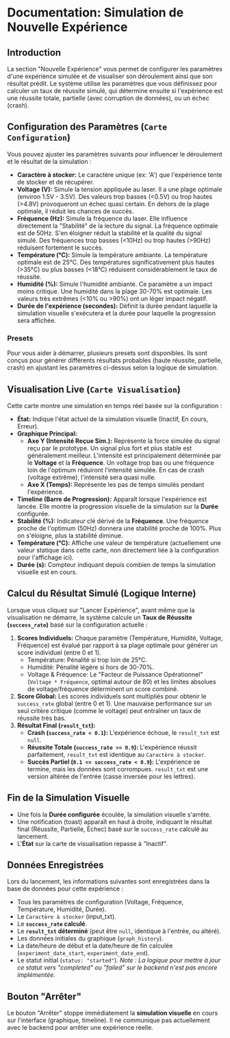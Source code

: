 # Documentation: Simulation de Nouvelle Expérience

## Introduction

La section "Nouvelle Expérience" vous permet de configurer les paramètres d'une expérience simulée et de visualiser son déroulement ainsi que son résultat prédit. Le système utilise les paramètres que vous définissez pour calculer un taux de réussite simulé, qui détermine ensuite si l'expérience est une réussite totale, partielle (avec corruption de données), ou un échec (crash).

## Configuration des Paramètres (`Carte Configuration`)

Vous pouvez ajuster les paramètres suivants pour influencer le déroulement et le résultat de la simulation :

*   **Caractère à stocker:** Le caractère unique (ex: 'A') que l'expérience tente de stocker et de récupérer.
*   **Voltage (V):** Simule la tension appliquée au laser. Il a une plage optimale (environ 1.5V - 3.5V). Des valeurs trop basses (<0.5V) ou trop hautes (>4.8V) provoqueront un échec quasi certain. En dehors de la plage optimale, il réduit les chances de succès.
*   **Fréquence (Hz):** Simule la fréquence du laser. Elle influence directement la "Stabilité" de la lecture du signal. La fréquence optimale est de 50Hz. S'en éloigner réduit la stabilité et la qualité du signal simulé. Des fréquences trop basses (<10Hz) ou trop hautes (>90Hz) réduisent fortement le succès.
*   **Température (°C):** Simule la température ambiante. La température optimale est de 25°C. Des températures significativement plus hautes (>35°C) ou plus basses (<18°C) réduisent considérablement le taux de réussite.
*   **Humidité (%):** Simule l'humidité ambiante. Ce paramètre a un impact moins critique. Une humidité dans la plage 30-70% est optimale. Les valeurs très extrêmes (<10% ou >90%) ont un léger impact négatif.
*   **Durée de l'expérience (secondes):** Définit la durée pendant laquelle la simulation visuelle s'exécutera et la durée pour laquelle la progression sera affichée.

### Presets

Pour vous aider à démarrer, plusieurs presets sont disponibles. Ils sont conçus pour générer différents résultats probables (haute réussite, partielle, crash) en ajustant les paramètres ci-dessus selon la logique de simulation.

## Visualisation Live (`Carte Visualisation`)

Cette carte montre une simulation en temps réel basée sur la configuration :

*   **État:** Indique l'état actuel de la simulation visuelle (Inactif, En cours, Erreur).
*   **Graphique Principal:**
    *   **Axe Y (Intensité Reçue Sim.):** Représente la force simulée du signal reçu par le prototype. Un signal plus fort et plus stable est généralement meilleur. L'intensité est principalement déterminée par le **Voltage** et la **Fréquence**. Un voltage trop bas ou une fréquence loin de l'optimum réduiront l'intensité simulée. En cas de crash (voltage extrême), l'intensité sera quasi nulle.
    *   **Axe X (Temps):** Représente les pas de temps simulés pendant l'expérience.
*   **Timeline (Barre de Progression):** Apparaît lorsque l'expérience est lancée. Elle montre la progression visuelle de la simulation sur la **Durée** configurée.
*   **Stabilité (%):** Indicateur clé dérivé de la **Fréquence**. Une fréquence proche de l'optimum (50Hz) donnera une stabilité proche de 100%. Plus on s'éloigne, plus la stabilité diminue.
*   **Température (°C):** Affiche une valeur de température (actuellement une valeur statique dans cette carte, non directement liée à la configuration pour l'affichage ici).
*   **Durée (s):** Compteur indiquant depuis combien de temps la simulation visuelle est en cours.

## Calcul du Résultat Simulé (Logique Interne)

Lorsque vous cliquez sur "Lancer Expérience", avant même que la visualisation ne démarre, le système calcule un **Taux de Réussite (`success_rate`)** basé sur la configuration actuelle :

1.  **Scores Individuels:** Chaque paramètre (Température, Humidité, Voltage, Fréquence) est évalué par rapport à sa plage optimale pour générer un score individuel (entre 0 et 1).
    *   Température: Pénalité si trop loin de 25°C.
    *   Humidité: Pénalité légère si hors de 30-70%.
    *   Voltage & Fréquence: Le "Facteur de Puissance Opérationnel" (`Voltage * Fréquence`, optimal autour de 80) et les limites absolues de voltage/fréquence déterminent un score combiné.
2.  **Score Global:** Les scores individuels sont multipliés pour obtenir le `success_rate` global (entre 0 et 1). Une mauvaise performance sur un seul critère critique (comme le voltage) peut entraîner un taux de réussite très bas.
3.  **Résultat Final (`result_txt`):**
    *   **Crash (`success_rate < 0.1`):** L'expérience échoue, le `result_txt` est `null`.
    *   **Réussite Totale (`success_rate >= 0.9`):** L'expérience réussit parfaitement, `result_txt` est identique au `Caractère à stocker`.
    *   **Succès Partiel (`0.1 <= success_rate < 0.9`):** L'expérience se termine, mais les données sont corrompues. `result_txt` est une version altérée de l'entrée (casse inversée pour les lettres).

## Fin de la Simulation Visuelle

*   Une fois la **Durée configurée** écoulée, la simulation visuelle s'arrête.
*   Une notification (toast) apparaît en haut à droite, indiquant le résultat final (Réussite, Partielle, Échec) basé sur le `success_rate` calculé au lancement.
*   L'**État** sur la carte de visualisation repasse à "Inactif".

## Données Enregistrées

Lors du lancement, les informations suivantes sont enregistrées dans la base de données pour cette expérience :
*   Tous les paramètres de configuration (Voltage, Fréquence, Température, Humidité, Durée).
*   Le `Caractère à stocker` (input\_txt).
*   Le **`success_rate` calculé**.
*   Le **`result_txt` déterminé** (peut être `null`, identique à l'entrée, ou altéré).
*   Les données initiales du graphique (`graph_history`).
*   La date/heure de début et la date/heure de fin calculée (`experiment_date_start`, `experiment_date_end`).
*   Le statut initial (`status: "started"`). *Note : La logique pour mettre à jour ce statut vers "completed" ou "failed" sur le backend n'est pas encore implémentée.*

## Bouton "Arrêter"

Le bouton "Arrêter" stoppe immédiatement la **simulation visuelle** en cours sur l'interface (graphique, timeline). Il ne communique pas actuellement avec le backend pour arrêter une expérience réelle.